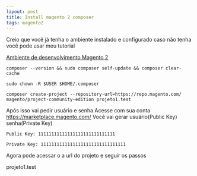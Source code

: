 ```yaml
---
layout: post
title: Install magento 2 composer
tags: magento2
---
```

Creio que você já tenha o ambiente instalado e configurado caso não tenha você pode usar meu tutorial

[Ambiente de desenvolvimento Magento 2](https://jonatanaxe.tk/install-ambiente-desenvolvimento-magento-2-ubuntu-19/)

```
composer --version && sudo composer self-update && composer clear-cache
```
```
sudo chown -R $USER $HOME/.composer
```
```
composer create-project --repository-url=https://repo.magento.com/ magento/project-community-edition projeto1.test
```

Após isso vai pedir usuário e senha
Acesse com sua conta https://marketplace.magento.com/
Você vai gerar usuário(Public Key) senha(Private Key)

```
Public Key: 11111111111111111111111111111

Private Key: 11111111111111111111111111111111
```

Agora pode acessar o a url do projeto e seguir os passos

projeto1.test
